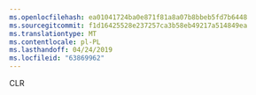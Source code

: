 ```yaml
---
ms.openlocfilehash: ea01041724ba0e871f81a8a07b8bbeb5fd7b6448
ms.sourcegitcommit: f1d16425528e237257ca3b58eb49217a514849ea
ms.translationtype: MT
ms.contentlocale: pl-PL
ms.lasthandoff: 04/24/2019
ms.locfileid: "63869962"
---
```

CLR